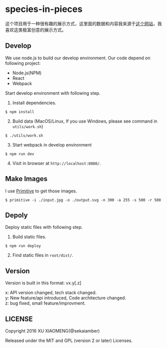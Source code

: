 # species-in-pieces

这个项目用于一种很有趣的展示方式，这里面的数据和内容我来源于[这个网站](http://species-in-pieces.com/)，我喜欢这类极富创意的展示方式。

## Develop

We use node.js to build our develop environment. Our code depend on following project:

* Node.js(NPM)
* React
* Webpack

Start develop environment with following step.

1. Install dependencies.
```shell
$ npm install
```

2. Build data (MacOS/Linux, If you use Windows, please see command in `utils/work.sh`)
```shell
$ ./utils/work.sh
```

3. Start webpack in develop environment
```shell
$ npm run dev
```

4. Visit in browser at `http://localhost:8080/`.

## Make Images

I use [Primitive](https://github.com/fogleman/primitive) to get those images.
```shell
$ primitive -i ./input.jpg -o ./output.svg -n 300 -a 255 -s 500 -r 500
```

## Depoly

Deploy static files with following step.

1. Build static files.
```shell
$ npm run deploy
```

2. Find static files in `root/dist/`.

## Version

Version is built in this format: vx.y[.z]

x: API version changed, tech stack changed.  
y: New feature/api introduced, Code architecture changed.  
z: bug fixed, small feature/improvment.

## LICENSE

Copyright 2016 XU XIAOMENG(@sekaiamber)

Released under the MIT and GPL (version 2 or later) Licenses.
